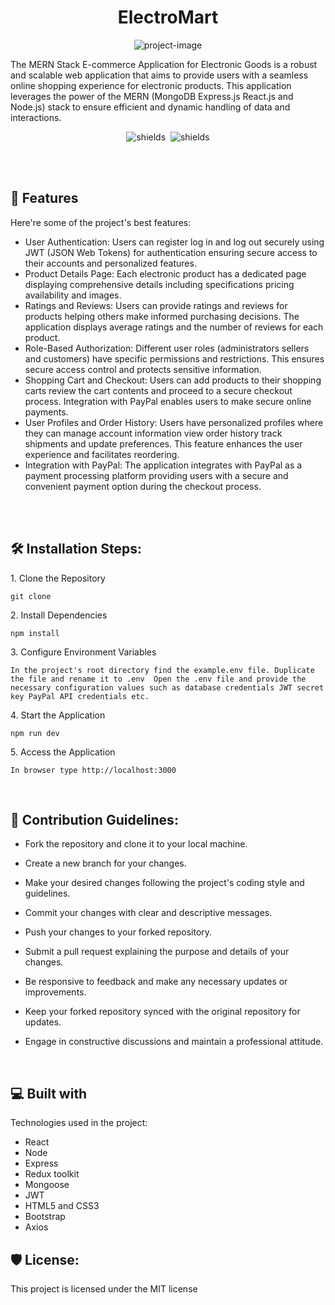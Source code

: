 <h1 align="center" id="title">ElectroMart</h1>

<p align="center"><img src="https://socialify.git.ci/manoj633/ElectroMart/image?language=1&amp;name=1&amp;owner=1&amp;theme=Light" alt="project-image"></p>

<p id="description">The MERN Stack E-commerce Application for Electronic Goods is a robust and scalable web application that aims to provide users with a seamless online shopping experience for electronic products. This application leverages the power of the MERN (MongoDB Express.js React.js and Node.js) stack to ensure efficient and dynamic handling of data and interactions.</p>

<p align="center"><img src="https://img.shields.io/github/commit-activity/t/manoj633/electromart" alt="shields">&nbsp;&nbsp;<img src="https://img.shields.io/github/languages/count/manoj633/electromart" alt="shields"></p>

  
  <br/><br/>
<h2>🧐 Features</h2>

Here're some of the project's best features:

*   User Authentication: Users can register log in and log out securely using JWT (JSON Web Tokens) for authentication ensuring secure access to their accounts and personalized features.
*   Product Details Page: Each electronic product has a dedicated page displaying comprehensive details including specifications pricing availability and images.
*   Ratings and Reviews: Users can provide ratings and reviews for products helping others make informed purchasing decisions. The application displays average ratings and the number of reviews for each product.
*   Role-Based Authorization: Different user roles (administrators sellers and customers) have specific permissions and restrictions. This ensures secure access control and protects sensitive information.
*   Shopping Cart and Checkout: Users can add products to their shopping carts review the cart contents and proceed to a secure checkout process. Integration with PayPal enables users to make secure online payments.
*   User Profiles and Order History: Users have personalized profiles where they can manage account information view order history track shipments and update preferences. This feature enhances the user experience and facilitates reordering.
*   Integration with PayPal: The application integrates with PayPal as a payment processing platform providing users with a secure and convenient payment option during the checkout process.
<br/>
<br/>
<h2>🛠️ Installation Steps:</h2>

<p>1. Clone the Repository</p>

```
git clone 
```

<p>2. Install Dependencies</p>

```
npm install
```

<p>3. Configure Environment Variables</p>

```
In the project's root directory find the example.env file. Duplicate the file and rename it to .env  Open the .env file and provide the necessary configuration values such as database credentials JWT secret key PayPal API credentials etc.
```

<p>4. Start the Application</p>

```
npm run dev
```

<p>5. Access the Application</p>

```
In browser type http://localhost:3000
```
<br/>
<h2>🍰 Contribution Guidelines:</h2>

* Fork the repository and clone it to your local machine.
* Create a new branch for your changes.
* Make your desired changes following the project's coding style and guidelines.
* Commit your changes with clear and descriptive messages.
* Push your changes to your forked repository.
* Submit a pull request explaining the purpose and details of your changes.
* Be responsive to feedback and make any necessary updates or improvements.
* Keep your forked repository synced with the original repository for updates.
* Engage in constructive discussions and maintain a professional attitude.

  
  <br/>
<h2>💻 Built with</h2>

Technologies used in the project:

*   React
*   Node
*   Express
*   Redux toolkit
*   Mongoose
*   JWT
*   HTML5 and CSS3
*   Bootstrap
*   Axios

<h2>🛡️ License:</h2>

This project is licensed under the MIT license
